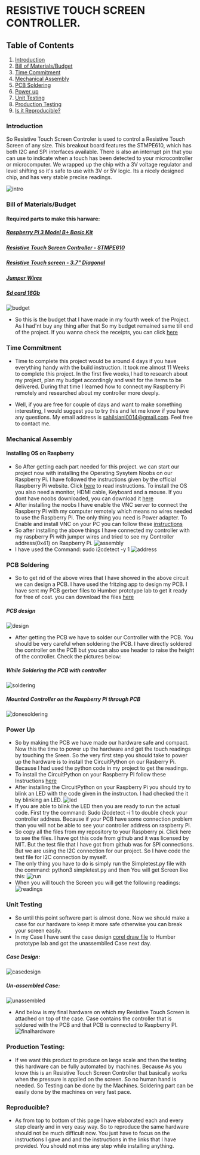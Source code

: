 # RESISTIVE TOUCH SCREEN CONTROLLER.


## Table of Contents
1. [Introduction](#introduction)
2. [Bill of Materials/Budget](#bill-of-materialsbudget)
3. [Time Commitment](#time-commitment)
4. [Mechanical Assembly](#mechanical-assembly)
5. [PCB Soldering](#pcb-soldering)
6. [Power up](#power-up)
7. [Unit Testing](#unit-testing)
8. [Production Testing](#production-testing)
9. [Is it Reproducible?](#reproducible)
### Introduction
So Resistive Touch Screen Controler is used to control a  Resistive Touch Screen of any size. This breakout board features the STMPE610, which has both I2C and SPI interfaces available. There is also an interrupt pin that you can use to indicate when a touch has been detected to your microcontroller or microcomputer. We wrapped up the chip with a 3V voltage regulator and level shifting so it's safe to use with 3V or 5V logic. Its a nicely designed chip, and has very stable precise readings.


![intro](https://user-images.githubusercontent.com/43186158/49844583-919ef880-fd91-11e8-9941-a645798a0393.PNG)




### Bill of Materials/Budget
#### Required parts to make this harware:
##### <a href="https://www.canakit.com/raspberry-pi-3-model-b-plus-basic-kit.html">Raspberry Pi 3 Model B+ Basic Kit</a> 
##### <a href="https://www.adafruit.com/product/1571">Resistive Touch Screen Controller - STMPE610</a>
##### <a href="https://www.adafruit.com/product/333">Resistive Touch screen - 3.7" Diagonal</a>
##### <a href="https://www.amazon.ca/Haobase-120pcs-Multicolored-Female-Breadboard/dp/B01DLKLL6C/ref=s">Jumper Wires</a>
##### <a href="https://www.amazon.ca/Sandisk-Ultra-Micro-UHS-I-Adapter/dp/B073K14CVB/ref=sr_1_4?s=electronics&ie=UTF8&qid=1537837988&sr=1-4&keywords=micro%2Bsd%2Bcard%2B16gb&th=1">Sd card 16Gb</a>
![budget](https://user-images.githubusercontent.com/43186158/49831451-ecb8f700-fd61-11e8-9a25-f1d0d24ab567.PNG)
* So this is the budget that I have made in my fourth week of the Project. As I had'nt buy any thing after that So my budget remained  same till end of the project. If you wanna check the receipts, you can click <a href="https://sahilsaini0014.github.io/ResistiveTouch/#october-2-2018---week-5">here</a>



### Time Commitment
* Time to complete this project would be around 4 days if you have everything handy with the build instruction. It took me almost 11 Weeks to complete this project. In the first five weeks,I had to research about my project, plan my budget accordingly and wait for the items to be delivered. During that time I learned how to connect my Raspberry Pi remotely and researched about my controller more deeply.

* Well, if you are free for couple of days and want to make something interesting, I would suggest you to try this and let me know if you have any questions. My email address is sahilsiani0014@gmail.com. Feel free to contact me.



### Mechanical Assembly
#### Installing OS on Raspberry 
* So After getting each part needed for this project. we can start our project now with installing the Operating Sysytem Noobs on our Raspberry Pi. I have followed the instructions given by the official Raspberry Pi website. Click <a href="https://www.raspberrypi.org/documentation/installation/noobs.md">here</a> to read instructions. To install the OS you also need a monitor, HDMI cable, Keyboard and a mouse. 
If you dont have noobs downloaded, you can download it <a href="https://www.raspberrypi.org/downloads/noobs/">here</a>
* After installing the noobs I have enable the VNC server to connect the Raspberry Pi with my computer remotely which means no wires needed to use the Raspberry Pi. The only thing you need is Power adapter. To Enable and install VNC on your PC you can follow these <a href="https://www.raspberrypi.org/documentation/remote-access/vnc/">instructions</a>  
* So after installing the above things I have connected my controller with my raspberry Pi with jumper wires and tried to see my Controller address(0x41) on Raspberry Pi.
![assembly](https://user-images.githubusercontent.com/43186158/49835163-5f2ed480-fd6c-11e8-82ea-90887ec3f500.JPG)
* I have used the Command: sudo i2cdetect -y 1 
![address](https://user-images.githubusercontent.com/43186158/49835162-5f2ed480-fd6c-11e8-8cdf-eecd440c8d32.JPG)

### PCB Soldering
* So to get rid of the above wires that I have showed in the above circuit we can design a PCB. I have used the fritzing app to design my PCB. I have sent my PCB gerber files to Humber prototype lab to get it ready for free of cost.
you can download the files <a href="https://github.com/sahilsaini0014/ResistiveTouch/blob/master/Documents/STMPE610_Gerber.zip">here</a>

##### PCB design
![design](https://user-images.githubusercontent.com/43186158/49842415-762fef80-fd89-11e8-969c-bba81af9c7a1.png)
* After getting the PCB we have to solder our Controller with the PCB. You should be very careful when soldering the PCB. I have directly soldered the controller on the PCB but you can also use header to raise the height of the controller. Check the pictures below:
##### While Soldering the PCB with controller
![soldering](https://user-images.githubusercontent.com/43186158/49840905-6f05e300-fd83-11e8-9266-eb07374173dd.JPG)
##### Mounted Controller on the Raspberry Pi through PCB
![donesoldering](https://user-images.githubusercontent.com/43186158/49840906-6f05e300-fd83-11e8-92e0-0ff43badfa76.JPG)


### Power Up
* So by making the PCB we have made our hardware safe and compact. Now this the time to power up the hardware and get the touch readings by touching the Sreen. So the very first step you should take to power up the hardware is to install the CircuitPython on our Rasberry Pi. Because I had used the python code in my project to get the readings.
* To install the CircuitPython on your Raspberry PI follow these Instructions <a href="https://learn.adafruit.com/circuitpython-on-raspberrypi-linux/installing-circuitpython-on-raspberry-pi">here</a>
* After installing the CircuitPython on your Raspberry Pi you should try to blink an LED with the code given in the instructon. I had checked the it by blinking an LED.
![led](https://user-images.githubusercontent.com/43186158/49841691-8abeb880-fd86-11e8-9b68-1c1960b14e88.JPG)
* If you are able to blink the LED then you are ready to run the actual code. First try the command: Sudo i2cdetect -i 1 to double check your controller address. Because if your PCB have some connection problem than you will not be able to see your controller address on raspberry Pi.
* So copy all the files from my repository to your Raspberry pi. Click here to see the files. I have got this code from github and it was licensed by MIT. But the test file that I have got from github was for SPI connections. But we are using the I2C connection for our project. So I have code the test file for I2C connection by myself.
* The only thing you have to do is simply run the Simpletest.py file with the command: python3 simpletest.py and then You will get Screen like this:
![run](https://user-images.githubusercontent.com/43186158/49842341-1e918400-fd89-11e8-9f89-edc7361ce896.PNG)
* When you will touch the Screen you will get the following readings:
![readings](https://user-images.githubusercontent.com/43186158/49842340-1df8ed80-fd89-11e8-9555-74c47515d40a.PNG)


### Unit Testing
* So until this point softwere part is almost done. Now we should make a case for our hardware to keep it more safe otherwise you can break your screen easily.
* In my Case I have sent the case design <a href="https://github.com/sahilsaini0014/ResistiveTouch/blob/master/Documents/STMPE610.cdr">corel draw file</a> to Humber prototype lab and got the unassemblled Case next day.
##### Case Design:
![casedesign](https://user-images.githubusercontent.com/43186158/49842748-c065a080-fd8a-11e8-97ff-225f7b59eecc.JPG)
##### Un-assembled Case:
![unassembled](https://user-images.githubusercontent.com/43186158/49842749-c065a080-fd8a-11e8-949d-2d246f813ad8.JPG)

* And below is my final hardware on which my Resistive Touch Screen is attached on top of the case. Case contains the controller that is soldered with the PCB and that PCB is connected to Raspberry PI.
![finalhardware](https://user-images.githubusercontent.com/43186158/49832625-3a832e80-fd65-11e8-8ddb-e8d743589d05.JPG)

### Production Testing:
* If we want this product to produce on large scale and then the testing this hardware can be fully automated by machines. Because As you know this is an Resistive Touch Screen Controller that basically works when the pressure is applied on the screen. So no human hand is needed. So Testing can be done by the Machines. Soldering part can be easily done by the machines on very fast pace.

### Reproducible?
* As from top to bottom of this page I have elaborated each and every step clearly and in very easy way. So to reproduce the same hardware should not be much difficult now. You just have to focus on the instructions I gave and and the instructions in the links that I have provided. You should not miss any step while installing anything.






